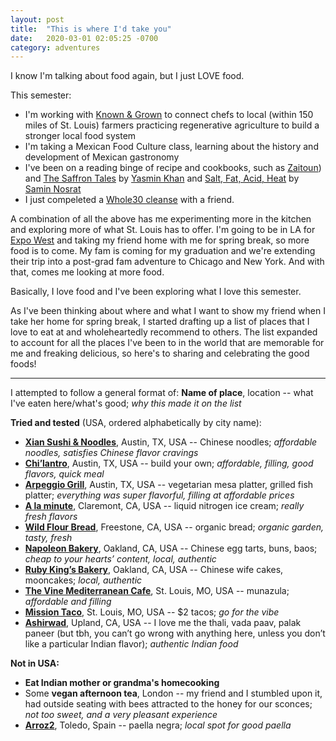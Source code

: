```yaml
---
layout: post
title:  "This is where I'd take you"
date:   2020-03-01 02:05:25 -0700
category: adventures
---
```


I know I'm talking about food again, but I just LOVE food. 

This semester:
* I'm working with [Known & Grown](http://knownandgrownstl.org/) to connect chefs to local (within 150 miles of St. Louis) farmers practicing regenerative agriculture to build a stronger local food system
* I'm taking a Mexican Food Culture class, learning about the history and development of Mexican gastronomy
* I've been on a reading binge of recipe and cookbooks, such as [Zaitoun](http://yasminkhanstories.com/portfolio-item/zaitoun/)) and [The Saffron Tales](http://yasminkhanstories.com/portfolio-item/the-saffron-tales/) by [Yasmin Khan](http://yasminkhanstories.com/#section-books) and [Salt, Fat, Acid, Heat](https://www.saltfatacidheat.com/) by [Samin Nosrat](https://ciaosamin.com/)
* I just compeleted a [Whole30 cleanse](https://whole30.com/) with a friend. 

A combination of all the above has me experimenting more in the kitchen and exploring more of what St. Louis has to offer. I'm going to be in LA for [Expo West](https://www.expowest.com/en/home.html) and taking my friend home with me for spring break, so more food is to come. My fam is coming for my graduation and we're extending their trip into a post-grad fam adventure to Chicago and New York. And with that, comes me looking at more food.

Basically, I love food and I've been exploring what I love this semester.

As I've been thinking about where and what I want to show my friend when I take her home for spring break, I started drafting up a list of places that I love to eat at and wholeheartedly recommend to others. The list expanded to account for all the places I've been to in the world that are memorable for me and freaking delicious, so here's to sharing and celebrating the good foods!

---------------------------------------------------------------------------------------------------------
I attempted to follow a general format of:
**Name of place**, location -- what I've eaten here/what's good; *why this made it on the list*

**Tried and tested** (USA, ordered alphabetically by city name):
* **[Xian Sushi & Noodles][xian]**, Austin, TX, USA -- Chinese noodles; *affordable noodles, satisfies Chinese flavor cravings*
* **[Chi’lantro][chilantro]**, Austin, TX, USA -- build your own; *affordable, filling, good flavors, quick meal*
* **[Arpeggio Grill][arpeggio]**, Austin, TX, USA -- vegetarian mesa platter, grilled fish platter; *everything was super flavorful, filling at affordable prices*
* **[A la minute][alaminute]**, Claremont, CA, USA -- liquid nitrogen ice cream; *really fresh flavors*
* **[Wild Flour Bread][wild flour]**, Freestone, CA, USA -- organic bread; *organic garden, tasty, fresh*
* **[Napoleon Bakery][napoleon]**, Oakland, CA, USA -- Chinese egg tarts, buns, baos; *cheap to your hearts’ content, local, authentic*
* **[Ruby King’s Bakery][ruby]**, Oakland, CA, USA -- Chinese wife cakes, mooncakes; *local, authentic*
* **[The Vine Mediterranean Cafe][vine]**, St. Louis, MO, USA -- munazula; *affordable and filling*
* **[Mission Taco][mission taco]**, St. Louis, MO, USA -- $2 tacos; *go for the vibe*
* **[Ashirwad][ashirwad]**, Upland, CA, USA -- I love me the thali, vada paav, palak paneer (but tbh, you can’t go wrong with anything here, unless you don’t like a particular Indian flavor); *authentic Indian food*


**Not in USA:**
* **Eat Indian mother or grandma's homecooking**
* Some **vegan afternoon tea**, London -- my friend and I stumbled upon it, had outside seating with bees attracted to the honey for our sconces; *not too sweet, and a very pleasant experience*
* **[Arroz2][arroz]**, Toledo, Spain -- paella negra; *local spot for good paella*


[xian]: https://www.xianfresh.com/
[chilantro]: http://www.chilantrobbq.com/
[arpeggio]: https://www.arpeggiogrill.com/
[alaminute]: https://www.yelp.com/biz/%C3%A0-la-minute-claremont-2?start=20
[wild flour]: https://wildflourbread.com/?utm_source=tripadvisor&utm_medium=referral
[napoleon]: https://www.yelp.com/biz/napoleon-super-bakery-oakland
[ruby]: https://www.yelp.com/biz/ruby-king-bakery-cafe-oakland
[vine]: https://thevinestl.com/thevinecafe/menu.html
[mission taco]: https://www.missiontacojoint.com/
[ashirwad]: http://ashirwadexperience.com/

[arroz]: https://arroz2.es/


